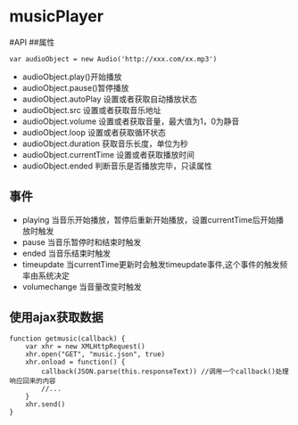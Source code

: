 # musicPlayer
#API
##属性
```
var audioObject = new Audio('http://xxx.com/xx.mp3')
```
- audioObject.play()开始播放
- audioObject.pause()暂停播放
- audioObject.autoPlay 设置或者获取自动播放状态
- audioObject.src 设置或者获取音乐地址
- audioObject.volume 设置或者获取音量，最大值为1，0为静音
- audioObject.loop 设置或者获取循环状态
- audioObject.duration 获取音乐长度，单位为秒
- audioObject.currentTime 设置或者获取播放时间
- audioObject.ended 判断音乐是否播放完毕，只读属性

## 事件
- playing 当音乐开始播放，暂停后重新开始播放，设置currentTime后开始播放时触发
- pause 当音乐暂停时和结束时触发
- ended 当音乐结束时触发
- timeupdate 当currentTime更新时会触发timeupdate事件,这个事件的触发频率由系统决定
- volumechange 当音量改变时触发
## 使用ajax获取数据
```
function getmusic(callback) {
	var xhr = new XMLHttpRequest()
	xhr.open("GET", "music.json", true)
	xhr.onload = function() {
		callback(JSON.parse(this.responseText)) //调用一个callback()处理响应回来的内容
		//...
	}
	xhr.send()
}
```